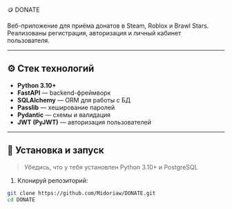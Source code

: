  🪙 DONATE

Веб-приложение для приёма донатов в Steam, Roblox и Brawl Stars.  
Реализованы регистрация, авторизация и личный кабинет пользователя.

---

## ⚙ Стек технологий

- **Python 3.10+**
- **FastAPI** — backend-фреймворк
- **SQLAlchemy** — ORM для работы с БД
- **Passlib** — хеширование паролей
- **Pydantic** — схемы и валидация
- **JWT (PyJWT)** — авторизация пользователей

---
## 🚀 Установка и запуск

> Убедись, что у тебя установлен Python 3.10+ и PostgreSQL

1. Клонируй репозиторий:
```bash
git clone https://github.com/Midoriaw/DONATE.git
cd DONATE
